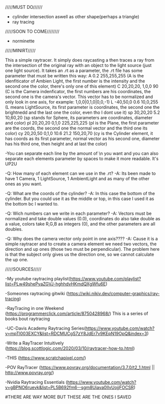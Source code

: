 
/////MUST DO//////

- cylinder intersection aswell as other shape(perhaps a triangle)
- ray tracing

/////SOON TO COME////////

- norminette

/////MINIRT/////

This a simple raytracer. It simply does raycasting a then traces a ray from the intersection of the original ray with an object to the light source (just one light source).
It takes an .rt as a parameter, the .rt file has some parameter that must be written this way:
A 0.2 255,255,255 (A is the idenfiticator of Ambien Light, the first number is the intensity and the second one the color, there's only one of this element)
C 20,20,20, 1,0,0 90 (C is the Camera indenficator, the first numbers are his coordinates, the second one is the camera's vector. This vector has to be normalized and only look in one axis, for example: 1,0,0|0,1,0|0,0,-1)
L -40,50,0 0.6 10,0,255 (L means LightSource, its first parameter is coordinates, the second one the brightnedd and the last one the color, even tho I dont use it)
sp 30,20,20 5.2 10,60,20 (sp stands for Sphere, its parameters are coordinates, diameter and color)
pl 20,20,20 0,1,0 225,225,225 (pl is the Plane, the  first parameter are the coords, the second one the normal vector and the third one its color)
cy 20,20,50 0,1,0 10.6 21.2 150,20,70 (cy is the Cylinder element, it has coords as its first parameter, normal vector as his second one, diameter has his third one, then height and at last the color)

-You can separate each line by the amount of \n you want and you can also  separate each elements parameter by spaces to make it more readable. It's UP2U

-Q: How many of each element can we use in the .rt?
-A: Its been made to have 1 Camera, 1 LightSource, 1 AmbientLight and as many  of the other ones as you want.

-Q: What are the coords of the cylinder?
-A: In this case the bottom of the cylinder. But you could use it as the middle or top, in this case I used it as the bottom bc I wanted to.

-Q: Wich numbers can we write in each parameter?
-A: Vectors must be normalized and take double values (0.0), coordinates do also take double as a value, colors take R,G,B as integers (0), and the other parameters are all doubles.

-Q: Why does the camera vector only point in one axis???? 
-A: Cause it is a simple raytracer and to create a camera element we need two vectors, the direction and up ones (those two must be perpendicular). The problem here is that the subject only gives us the direction one, so we cannot calculate the up one.

/////SOURCES/////

-My youtube raytracing playlist(https://www.youtube.com/playlist?list=PLw49shePyaZGVJ-hghhdvHKmdQXgWfu6E)

-Someones raytracing gitwiki (https://wiki.nikiv.dev/computer-graphics/ray-tracing)

-RayTracing in one Weekend (https://programmerclick.com/article/8750428968/) This is a series of books bout raytracing

-UC-Davis Academy Raytracing Series(https://www.youtube.com/watch?v=mpTl003EXCY&list=RDCMUCgS7zY8JdEr7v9KEpN19OpQ&index=3) 

-Write a RayTracer Intuitively (https://blog.scottlogic.com/2020/03/10/raytracer-how-to.html)

-THIS (https://www.scratchapixel.com/)

-POV RayTracer (https://www.povray.org/documentation/3.7.0/t2_1.html ||  http://www.povray.org/)

-Nvidia Raytracing Essentials (https://www.youtube.com/watch?v=gBPNO6ruevk&list=PL5B692fm6--sgm8Uiava0IIvUojjFOCSR)

#THERE ARE WAY MORE BUT THESE ARE THE ONES I SAVED 
